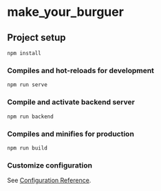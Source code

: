 # make_your_burguer

## Project setup
```
npm install
```

### Compiles and hot-reloads for development
```
npm run serve
```

### Compile and activate backend server
```
npm run backend
```

### Compiles and minifies for production
```
npm run build
```

### Customize configuration
See [Configuration Reference](https://cli.vuejs.org/config/).
